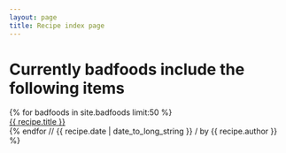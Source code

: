 ```yaml
---
layout: page
title: Recipe index page
---
```


<h1>Currently badfoods include the following items</h1>

<ul style="list-style:none;padding-left:0;width:98%">
{% for badfoods in site.badfoods limit:50 %}
  <li style="width:98%"><a class='post-title' href='{{ recipe.url }}'>{{ recipe.title }}</a><span style="display: inline-block;float: right;">// {{ recipe.date | date_to_long_string }} / by {{ recipe.author }}</span></li>
{% endfor %}
</ul>

<p style="clear: both;">&nbsp;</p>



